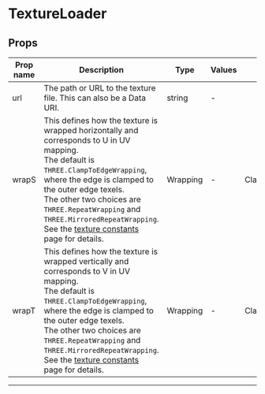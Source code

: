 # TextureLoader

## Props

| Prop name | Description                                                                                                                                                                                                                                                                                                                                                                                            | Type     | Values | Default             |
| --------- | ------------------------------------------------------------------------------------------------------------------------------------------------------------------------------------------------------------------------------------------------------------------------------------------------------------------------------------------------------------------------------------------------------ | -------- | ------ | ------------------- |
| url       | The path or URL to the texture file. This can also be a Data URI.                                                                                                                                                                                                                                                                                                                                      | string   | -      |                     |
| wrapS     | This defines how the texture is wrapped horizontally and corresponds to U in UV mapping.<br/>The default is `THREE.ClampToEdgeWrapping`, where the edge is clamped to the outer edge texels.<br/>The other two choices are `THREE.RepeatWrapping` and `THREE.MirroredRepeatWrapping`.<br/>See the [texture constants](https://threejs.org/docs/?q=texture#api/en/constants/Textures) page for details. | Wrapping | -      | ClampToEdgeWrapping |
| wrapT     | This defines how the texture is wrapped vertically and corresponds to V in UV mapping.<br/>The default is `THREE.ClampToEdgeWrapping`, where the edge is clamped to the outer edge texels.<br/>The other two choices are `THREE.RepeatWrapping` and `THREE.MirroredRepeatWrapping`.<br/>See the [texture constants](https://threejs.org/docs/?q=texture#api/en/constants/Textures) page for details.   | Wrapping | -      | ClampToEdgeWrapping |

---
